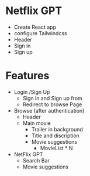 # Netflix GPT

- Create React app
- configure Tailwindcss
- Header
- Sign in
- Sign up

# Features

- Login /Sign Up
  - Sign in and Sign up from
  - Redirect to browse Page
- Browse (after authentication)
  - Header
  - Main movie
    - Trailer in background
    - Title and discription
    - Movie suggestions
      - MovieList * N
- NetFlix GPT
  - Search Bar
  - Movie suggestions
